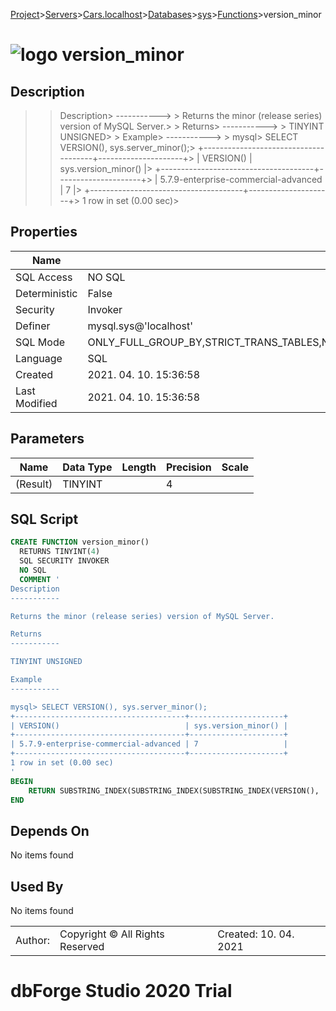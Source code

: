 [Project](../../../../../startpage.md)>[Servers](../../../../Servers.md)>[Cars.localhost](../../../Cars.localhost.md)>[Databases](../../Databases.md)>[sys](../sys.md)>[Functions](Functions.md)>version_minor


# ![logo](../../../../../Images/function64.svg) version_minor

## <a name="#Description"></a>Description
> > Description> -----------> > Returns the minor (release series) version of MySQL Server.> > Returns> -----------> > TINYINT UNSIGNED> > Example> -----------> > mysql> SELECT VERSION(), sys.server_minor();> +--------------------------------------+---------------------+> | VERSION()                            | sys.version_minor() |> +--------------------------------------+---------------------+> | 5.7.9-enterprise-commercial-advanced | 7                   |> +--------------------------------------+---------------------+> 1 row in set (0.00 sec)> 
## <a name="#Properties"></a>Properties
|Name|Value|
|---|---|
|SQL Access|NO SQL|
|Deterministic|False|
|Security|Invoker|
|Definer|mysql.sys@'localhost'|
|SQL Mode|ONLY_FULL_GROUP_BY,STRICT_TRANS_TABLES,NO_ZERO_IN_DATE,NO_ZERO_DATE,ERROR_FOR_DIVISION_BY_ZERO,NO_ENGINE_SUBSTITUTION|
|Language|SQL|
|Created|2021. 04. 10. 15:36:58|
|Last Modified|2021. 04. 10. 15:36:58|


## <a name="#Parameters"></a>Parameters
|Name|Data Type|Length|Precision|Scale|
|---|---|---|---|---|
|(Result)|TINYINT||4||

## <a name="#SqlScript"></a>SQL Script
```SQL
CREATE FUNCTION version_minor()
  RETURNS TINYINT(4)
  SQL SECURITY INVOKER
  NO SQL
  COMMENT '
Description
-----------

Returns the minor (release series) version of MySQL Server.

Returns
-----------

TINYINT UNSIGNED

Example
-----------

mysql> SELECT VERSION(), sys.server_minor();
+--------------------------------------+---------------------+
| VERSION()                            | sys.version_minor() |
+--------------------------------------+---------------------+
| 5.7.9-enterprise-commercial-advanced | 7                   |
+--------------------------------------+---------------------+
1 row in set (0.00 sec)
'
BEGIN
    RETURN SUBSTRING_INDEX(SUBSTRING_INDEX(SUBSTRING_INDEX(VERSION(), '-', 1), '.', 2), '.', -1);
END
```

## <a name="#DependsOn"></a>Depends On
No items found

## <a name="#UsedBy"></a>Used By
No items found

||||
|---|---|---|
|Author: |Copyright © All Rights Reserved|Created: 10. 04. 2021|
# dbForge Studio 2020 Trial